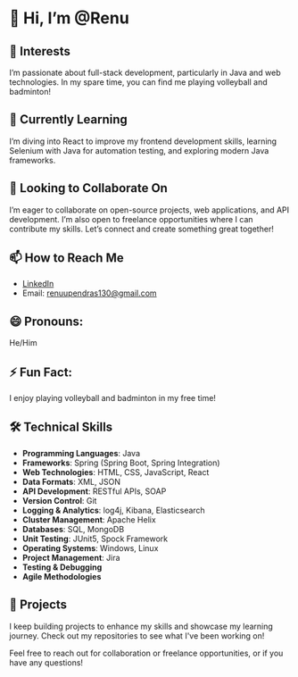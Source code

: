 # 👋 Hi, I’m @Renu

## 👀 Interests
I’m passionate about full-stack development, particularly in Java and web technologies. In my spare time, you can find me playing volleyball and badminton!

## 🌱 Currently Learning
I’m diving into React to improve my frontend development skills, learning Selenium with Java for automation testing, and exploring modern Java frameworks.

## 💞️ Looking to Collaborate On
I’m eager to collaborate on open-source projects, web applications, and API development. I’m also open to freelance opportunities where I can contribute my skills. Let’s connect and create something great together!

## 📫 How to Reach Me
- [LinkedIn](https://www.linkedin.com/in/renuupendra/)
- Email: renuupendras130@gmail.com

## 😄 Pronouns: 
He/Him

## ⚡ Fun Fact: 
I enjoy playing volleyball and badminton in my free time!

## 🛠 Technical Skills
- **Programming Languages**: Java
- **Frameworks**: Spring (Spring Boot, Spring Integration)
- **Web Technologies**: HTML, CSS, JavaScript, React
- **Data Formats**: XML, JSON
- **API Development**: RESTful APIs, SOAP
- **Version Control**: Git
- **Logging & Analytics**: log4j, Kibana, Elasticsearch
- **Cluster Management**: Apache Helix
- **Databases**: SQL, MongoDB
- **Unit Testing**: JUnit5, Spock Framework
- **Operating Systems**: Windows, Linux
- **Project Management**: Jira
- **Testing & Debugging**
- **Agile Methodologies**

## 🚀 Projects
I keep building projects to enhance my skills and showcase my learning journey. Check out my repositories to see what I've been working on!

Feel free to reach out for collaboration or freelance opportunities, or if you have any questions!
